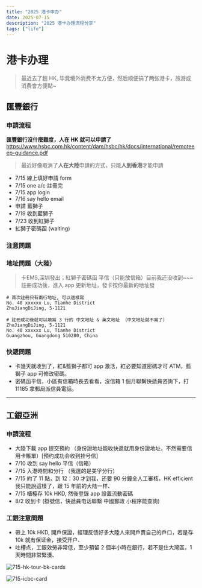 ```yaml
---
title: "2025 港卡申办"
date: 2025-07-15
description: "2025 港卡办理流程分享"
tags: ["life"]
---
```


# 港卡办理

> 最近去了趟 HK, 毕竟境外消费不太方便，然后顺便搞了两张港卡，旅游或消费會方便點~

## 匯豐銀行

### 申請流程

**匯豐銀行沒什麼難度，人在 HK 就可以申請了**
<https://www.hsbc.com.hk/content/dam/hsbc/hk/docs/international/remoteeep-guidance.pdf>

> 最近好像取消了**人在大陸**申請的方式，只能**人到香港**才能申請

* 7/15 線上填好申請 form 
* 7/15 one a/c 註冊完
* 7/15 app login
* 7/16 say hello email
* 申請 藍獅子
* 7/19 收到藍獅子
* 7/23 收到紅獅子
* 紅獅子密碼函 (waiting)

### 注意問題

### 地址問題（大陸）

> 卡EMS,深圳發出；紅獅子密碼函 平信（只能放信箱）目前我还没收到~~~
> 註冊成功後，進入 app 更新地址，發卡按你最新的地址發

```
# 首次註冊只有兩行地址, 可以這樣寫
No. 40 xxxxxx Lu, Tianhe District  
ZhuJiangDiJing, 5-1121

# 註冊成功後就可以填寫 3 行的 中文地址 & 英文地址 （中文地址就不寫了）
ZhuJiangDiJing, 5-1121 
No. 40 xxxxxx Lu, Tianhe District  
Guangzhou, Guangdong 510280, China
```

### 快遞問題

* 卡幾天就收到了，紅&藍獅子都可 app 激活，紅必要知道密碼才可 ATM，藍獅子 app 可修改密碼。
* 密碼函平信，小區有信箱時長去看看，沒信箱 1 個月聯繫快遞員咨詢下，打 11185 拿郵局派信員電話。

---

## 工銀亞洲

### 申請流程

* 大陸下載 app 提交預約 （身份證地址能收快遞就用身份證地址，不然需要信用卡賬單）[预约成功会收到挂号信]
* 7/10 收到 say hello 平信（信箱）
* 7/15 入港時間和分行 （我選的是美孚分行）
* 7/15 約了 11 點，到 12：30 才到我，还要 90 分鐘全人工審核，HK efficient 我只能說這樣了，跟 15 年前的大陆一样、
* 7/15 櫃檯存 10k HKD, 然後登錄 app 設置流動密碼 
* 8/2  收到卡 (掛號信，快遞員电话聯繫 中國郵政 小程序能查詢)

### 工銀注意問題

* 帶上 10k HKD, 開戶保證，經理反馈好多大陸人來開戶賣自己的戶口，若是存 10k 就有保证金，接受开户、
* 吐槽点，工銀效勞非常低，至少預留 2 個半小時在銀行，若不是住大灣區，1 天時間非常緊湊、

![715-hk-tour-bk-cards](https://gz-blog-storage-1252787757.cos.ap-guangzhou.myqcloud.com/usr/uploads/2025/08/715hktourbkcards.jpg)

![715-icbc-card](https://gz-blog-storage-1252787757.cos.ap-guangzhou.myqcloud.com/usr/uploads/2025/08/715icbccard.jpg)